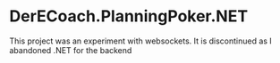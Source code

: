 # DerECoach.PlanningPoker.NET

This project was an experiment with websockets. It is discontinued as I abandoned .NET for the backend
